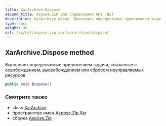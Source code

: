 ```yaml
---
title: XarArchive.Dispose
second_title: Aspose.ZIP для справочника API .NET
description: XarArchive метод. Выполняет определяемые приложением задачи связанные с освобождением высвобождением или сбросом неуправляемых ресурсов.
type: docs
weight: 30
url: /ru/net/aspose.zip.xar/xararchive/dispose/
---
```

## XarArchive.Dispose method

Выполняет определяемые приложением задачи, связанные с освобождением, высвобождением или сбросом неуправляемых ресурсов.

```csharp
public void Dispose()
```

### Смотрите также

* class [XarArchive](../)
* пространство имен [Aspose.Zip.Xar](../../xararchive/)
* сборка [Aspose.Zip](../../../)


